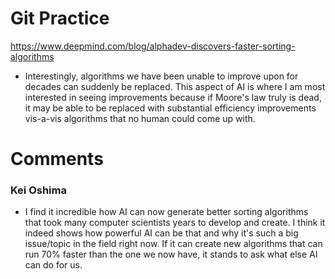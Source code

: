 # Git Practice

https://www.deepmind.com/blog/alphadev-discovers-faster-sorting-algorithms

- Interestingly, algorithms we have been unable to improve upon for decades can suddenly be replaced. This aspect of AI is where I am most interested in seeing improvements because if Moore's law truly is dead, it may be able to be replaced with substantial efficiency improvements vis-a-vis algorithms that no human could come up with. 

# Comments

### Kei Oshima

- I find it incredible how AI can now generate better sorting algorithms that took many computer scientists years to develop and create. I think it indeed shows how powerful AI can be that and why it's such a big issue/topic in the field right now. If it can create new algorithms that can run 70% faster than the one we now have, it stands to ask what else AI can do for us.

